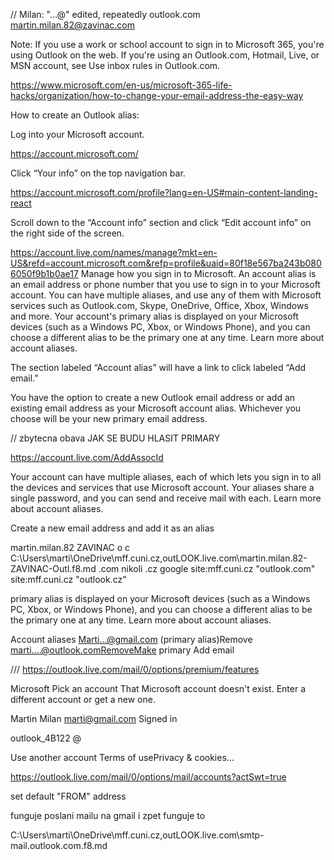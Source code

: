 
// Milan: "...@" edited, repeatedly
outlook.com
martin.milan.82@zavinac.com


Note: If you use a work or school account to sign in to Microsoft 365, you're using Outlook on the web. If you're using an Outlook.com, Hotmail, Live, or MSN account, see Use inbox rules in Outlook.com.





https://www.microsoft.com/en-us/microsoft-365-life-hacks/organization/how-to-change-your-email-address-the-easy-way

How to create an Outlook alias:

Log into your Microsoft account.

https://account.microsoft.com/


Click “Your info” on the top navigation bar.

https://account.microsoft.com/profile?lang=en-US#main-content-landing-react


Scroll down to the “Account info” section and click “Edit account info” on the right side of the screen.

https://account.live.com/names/manage?mkt=en-US&refd=account.microsoft.com&refp=profile&uaid=80f18e567ba243b0806050f9b1b0ae17
Manage how you sign in to Microsoft.
An account alias is an email address or phone number that you use to sign in to your Microsoft account. You can have multiple aliases, and use any of them with Microsoft services such as Outlook.com, Skype, OneDrive, Office, Xbox, Windows and more.
Your account's primary alias is displayed on your Microsoft devices (such as a Windows PC, Xbox, or Windows Phone), and you can choose a different alias to be the primary one at any time. Learn more about account aliases.

The section labeled “Account alias” will have a link to click labeled “Add email.”



You have the option to create a new Outlook email address or add an existing email address as your Microsoft account alias. Whichever you choose will be your new primary email address.


// zbytecna obava  JAK SE BUDU HLASIT PRIMARY


https://account.live.com/AddAssocId

Your account can have multiple aliases, each of which lets you sign in to all the devices and services that use Microsoft account. Your aliases share a single password, and you can send and receive mail with each. Learn more about account aliases.

Create a new email address and add it as an alias


martin.milan.82 ZAVINAC o c 
C:\Users\marti\OneDrive\mff.cuni.cz,outLOOK.live.com\martin.milan.82-ZAVINAC-Outl.f8.md
.com
nikoli .cz
google
site:mff.cuni.cz "outlook.com"
site:mff.cuni.cz "outlook.cz"





primary alias is displayed on your Microsoft devices (such as a Windows PC, Xbox, or Windows Phone), and you can choose a different alias to be the primary one at any time. Learn more about account aliases.

Account aliases
Marti...@gmail.com (primary alias)Remove
marti....@outlook.comRemoveMake primary
Add email




///   https://outlook.live.com/mail/0/options/premium/features



Microsoft
Pick an account
That Microsoft account doesn't exist. Enter a different account or get a new one.
	
Martin Milan
marti@gmail.com
Signed in
	
outlook_4B122 @
	
Use another account
Terms of usePrivacy & cookies...



https://outlook.live.com/mail/0/options/mail/accounts?actSwt=true

set default "FROM" address

funguje poslani mailu na gmail i  zpet
funguje to



C:\Users\marti\OneDrive\mff.cuni.cz,outLOOK.live.com\smtp-mail.outlook.com.f8.md


